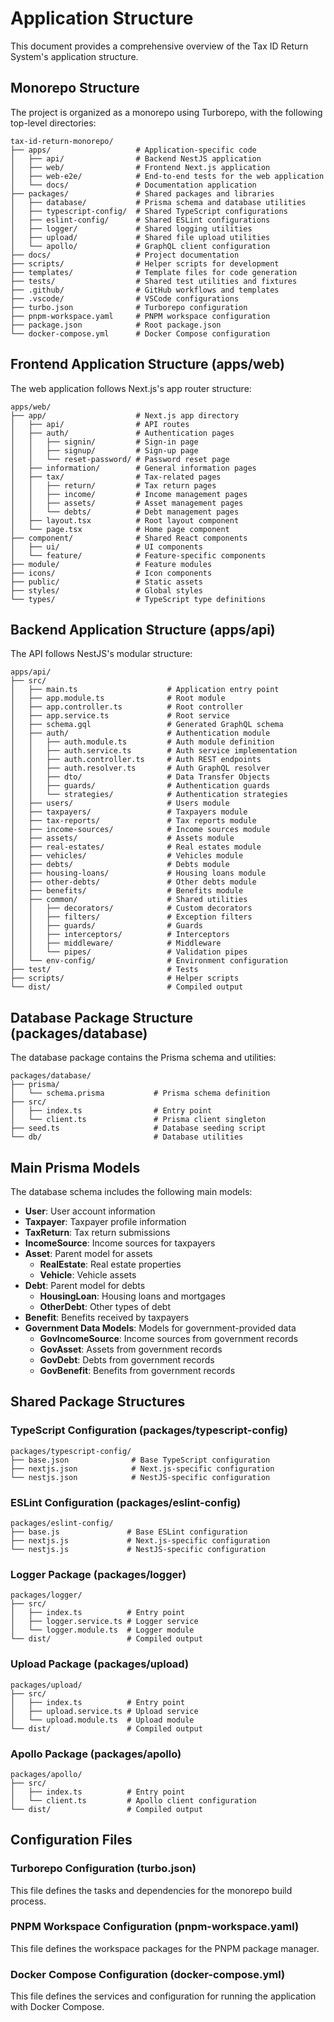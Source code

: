 # Application Structure

This document provides a comprehensive overview of the Tax ID Return System's application structure.

## Monorepo Structure

The project is organized as a monorepo using Turborepo, with the following top-level directories:

```
tax-id-return-monorepo/
├── apps/                   # Application-specific code
│   ├── api/                # Backend NestJS application
│   ├── web/                # Frontend Next.js application
│   ├── web-e2e/            # End-to-end tests for the web application
│   └── docs/               # Documentation application
├── packages/               # Shared packages and libraries
│   ├── database/           # Prisma schema and database utilities
│   ├── typescript-config/  # Shared TypeScript configurations
│   ├── eslint-config/      # Shared ESLint configurations
│   ├── logger/             # Shared logging utilities
│   ├── upload/             # Shared file upload utilities
│   └── apollo/             # GraphQL client configuration
├── docs/                   # Project documentation
├── scripts/                # Helper scripts for development
├── templates/              # Template files for code generation
├── tests/                  # Shared test utilities and fixtures
├── .github/                # GitHub workflows and templates
├── .vscode/                # VSCode configurations
├── turbo.json              # Turborepo configuration
├── pnpm-workspace.yaml     # PNPM workspace configuration
├── package.json            # Root package.json
└── docker-compose.yml      # Docker Compose configuration
```

## Frontend Application Structure (apps/web)

The web application follows Next.js's app router structure:

```
apps/web/
├── app/                    # Next.js app directory
│   ├── api/                # API routes
│   ├── auth/               # Authentication pages
│   │   ├── signin/         # Sign-in page
│   │   ├── signup/         # Sign-up page
│   │   └── reset-password/ # Password reset page
│   ├── information/        # General information pages
│   ├── tax/                # Tax-related pages
│   │   ├── return/         # Tax return pages
│   │   ├── income/         # Income management pages
│   │   ├── assets/         # Asset management pages
│   │   └── debts/          # Debt management pages
│   ├── layout.tsx          # Root layout component
│   └── page.tsx            # Home page component
├── component/              # Shared React components
│   ├── ui/                 # UI components
│   └── feature/            # Feature-specific components
├── module/                 # Feature modules
├── icons/                  # Icon components
├── public/                 # Static assets
├── styles/                 # Global styles
└── types/                  # TypeScript type definitions
```

## Backend Application Structure (apps/api)

The API follows NestJS's modular structure:

```
apps/api/
├── src/
│   ├── main.ts                    # Application entry point
│   ├── app.module.ts              # Root module
│   ├── app.controller.ts          # Root controller
│   ├── app.service.ts             # Root service
│   ├── schema.gql                 # Generated GraphQL schema
│   ├── auth/                      # Authentication module
│   │   ├── auth.module.ts         # Auth module definition
│   │   ├── auth.service.ts        # Auth service implementation
│   │   ├── auth.controller.ts     # Auth REST endpoints
│   │   ├── auth.resolver.ts       # Auth GraphQL resolver
│   │   ├── dto/                   # Data Transfer Objects
│   │   ├── guards/                # Authentication guards
│   │   └── strategies/            # Authentication strategies
│   ├── users/                     # Users module
│   ├── taxpayers/                 # Taxpayers module
│   ├── tax-reports/               # Tax reports module
│   ├── income-sources/            # Income sources module
│   ├── assets/                    # Assets module
│   ├── real-estates/              # Real estates module
│   ├── vehicles/                  # Vehicles module
│   ├── debts/                     # Debts module
│   ├── housing-loans/             # Housing loans module
│   ├── other-debts/               # Other debts module
│   ├── benefits/                  # Benefits module
│   ├── common/                    # Shared utilities
│   │   ├── decorators/            # Custom decorators
│   │   ├── filters/               # Exception filters
│   │   ├── guards/                # Guards
│   │   ├── interceptors/          # Interceptors
│   │   ├── middleware/            # Middleware
│   │   └── pipes/                 # Validation pipes
│   └── env-config/                # Environment configuration
├── test/                          # Tests
├── scripts/                       # Helper scripts
└── dist/                          # Compiled output
```

## Database Package Structure (packages/database)

The database package contains the Prisma schema and utilities:

```
packages/database/
├── prisma/
│   └── schema.prisma           # Prisma schema definition
├── src/
│   ├── index.ts                # Entry point
│   └── client.ts               # Prisma client singleton
├── seed.ts                     # Database seeding script
└── db/                         # Database utilities
```

## Main Prisma Models

The database schema includes the following main models:

- **User**: User account information
- **Taxpayer**: Taxpayer profile information
- **TaxReturn**: Tax return submissions
- **IncomeSource**: Income sources for taxpayers
- **Asset**: Parent model for assets
  - **RealEstate**: Real estate properties
  - **Vehicle**: Vehicle assets
- **Debt**: Parent model for debts
  - **HousingLoan**: Housing loans and mortgages
  - **OtherDebt**: Other types of debt
- **Benefit**: Benefits received by taxpayers
- **Government Data Models**: Models for government-provided data
  - **GovIncomeSource**: Income sources from government records
  - **GovAsset**: Assets from government records
  - **GovDebt**: Debts from government records
  - **GovBenefit**: Benefits from government records

## Shared Package Structures

### TypeScript Configuration (packages/typescript-config)

```
packages/typescript-config/
├── base.json              # Base TypeScript configuration
├── nextjs.json            # Next.js-specific configuration
└── nestjs.json            # NestJS-specific configuration
```

### ESLint Configuration (packages/eslint-config)

```
packages/eslint-config/
├── base.js               # Base ESLint configuration
├── nextjs.js             # Next.js-specific configuration
└── nestjs.js             # NestJS-specific configuration
```

### Logger Package (packages/logger)

```
packages/logger/
├── src/
│   ├── index.ts          # Entry point
│   ├── logger.service.ts # Logger service
│   └── logger.module.ts  # Logger module
└── dist/                 # Compiled output
```

### Upload Package (packages/upload)

```
packages/upload/
├── src/
│   ├── index.ts          # Entry point
│   ├── upload.service.ts # Upload service
│   └── upload.module.ts  # Upload module
└── dist/                 # Compiled output
```

### Apollo Package (packages/apollo)

```
packages/apollo/
├── src/
│   ├── index.ts          # Entry point
│   └── client.ts         # Apollo client configuration
└── dist/                 # Compiled output
```

## Configuration Files

### Turborepo Configuration (turbo.json)

This file defines the tasks and dependencies for the monorepo build process.

### PNPM Workspace Configuration (pnpm-workspace.yaml)

This file defines the workspace packages for the PNPM package manager.

### Docker Compose Configuration (docker-compose.yml)

This file defines the services and configuration for running the application with Docker Compose.
